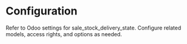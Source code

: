 # Configuration

Refer to Odoo settings for sale_stock_delivery_state. Configure related models, access rights, and options as needed.
